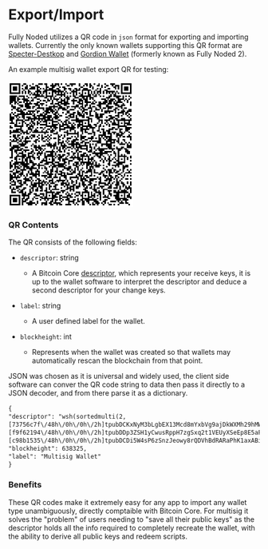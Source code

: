 # Export/Import

Fully Noded utilizes a QR code in `json` format for exporting and importing wallets. Currently the only known wallets supporting this QR format are [Specter-Destkop](https://github.com/cryptoadvance/specter-desktop/tree/master/docs) and [Gordion Wallet](https://github.com/BlockchainCommons/FullyNoded-2) (formerly known as Fully Noded 2).

An example multisig wallet export QR for testing:</br></br>
<img src="../Images/wallet_export.png" alt="" width="250"/>

### QR Contents

The QR consists of the following fields:

- `descriptor`: string
    - A Bitcoin Core [descriptor](https://github.com/bitcoin/bitcoin/blob/master/doc/descriptors.md), which represents your receive keys, it is up to the wallet software to interpret the descriptor and deduce a second descriptor for your change keys.

- `label`: string
    - A user defined label for the wallet.

- `blockheight`: int
    - Represents when the wallet was created so that wallets may automatically rescan the blockchain from that point.

JSON was chosen as it is universal and widely used, the client side software can conver the QR code string to data then pass it directly to a JSON decoder, and from there parse it as a dictionary.

```
{
"descriptor": "wsh(sortedmulti(2,[73756c7f\/48h\/0h\/0h\/2h]tpubDCKxNyM3bLgbEX13Mcd8mYxbVg9ajDkWXMh29hMWBurKfVmBfWAM96QVP3zaUcN51HvkZ3ar4VwP82kC8JZhhux8vFQoJintSpVBwpFvyU3\/0\/*,[f9f62194\/48h\/0h\/0h\/2h]tpubDDp3ZSH1yCwusRppH7zgSxq2t1VEUyXSeEp8E5aFS8m43MknUjiF1bSLo3CGWAxbDyhF1XowA5ukPzyJZjznYk3kYi6oe7QxtX2euvKWsk4\/0\/*,[c98b1535\/48h\/0h\/0h\/2h]tpubDCDi5W4sP6zSnzJeowy8rQDVhBdRARaPhK1axABi8V1661wEPeanpEXj4ZLAUEoikVtoWcyK26TKKJSecSfeKxwHCcRrge9k1ybuiL71z4a\/0\/*))",
"blockheight": 638325,
"label": "Multisig Wallet"
}
```

### Benefits

These QR codes make it extremely easy for any app to import any wallet type unambiguously, directly comptaible with Bitcoin Core. For multisig it solves the "problem" of users needing to "save all their public keys" as the descriptor holds all the info required to completely recreate the wallet, with the ability to derive all public keys and redeem scripts.

